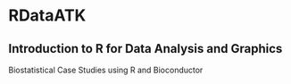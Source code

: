 RDataATK
========

## Introduction to R for Data Analysis and Graphics

Biostatistical Case Studies using R and Bioconductor
